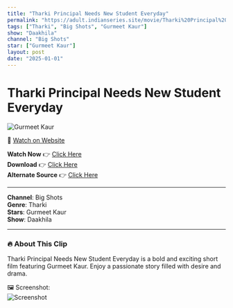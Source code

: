 ```yaml
---
title: "Tharki Principal Needs New Student Everyday"
permalink: "https://adult.indianseries.site/movie/Tharki%20Principal%20Needs%20New%20Student%20Everyday"
tags: ["Tharki", "Big Shots", "Gurmeet Kaur"]
show: "Daakhila"
channel: "Big Shots"
star: ["Gurmeet Kaur"]
layout: post
date: "2025-01-01"
---
```


# Tharki Principal Needs New Student Everyday

![Gurmeet Kaur](https://shorts.desisins.com/wp-content/uploads/2024/08/Daakhila-Gurmeet-Kaur-BigShots-DesiSins.com_.jpg)

🔗 [Watch on Website](https://adult.indianseries.site/movie/Tharki%20Principal%20Needs%20New%20Student%20Everyday)

**Watch Now** 👉 [Click Here](https://adult.indianseries.site/movie/Tharki%20Principal%20Needs%20New%20Student%20Everyday)  
**Download** 👉 [Click Here](https://adult.indianseries.site/movie/Tharki%20Principal%20Needs%20New%20Student%20Everyday)  
**Alternate Source** 👉 [Click Here](https://adult.indianseries.site/movie/Tharki%20Principal%20Needs%20New%20Student%20Everyday)

---

**Channel**: Big Shots  
**Genre**: Tharki  
**Stars**: Gurmeet Kaur  
**Show**: Daakhila

---

### 🔥 About This Clip

Tharki Principal Needs New Student Everyday is a bold and exciting short film featuring Gurmeet Kaur. Enjoy a passionate story filled with desire and drama.
 
🖼️ Screenshot:  
![Screenshot](https://shorts.desisins.com/wp-content/uploads/2024/08/Daakhila-Gurmeet-Kaur-BigShots-DesiSins.com_.jpg)
